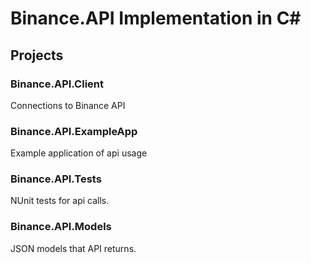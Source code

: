 
# Binance.API Implementation in C#

## Projects

### Binance.API.Client
Connections to Binance API

### Binance.API.ExampleApp
Example application of api usage

### Binance.API.Tests
NUnit tests for api calls.

### Binance.API.Models
JSON models that API returns. 